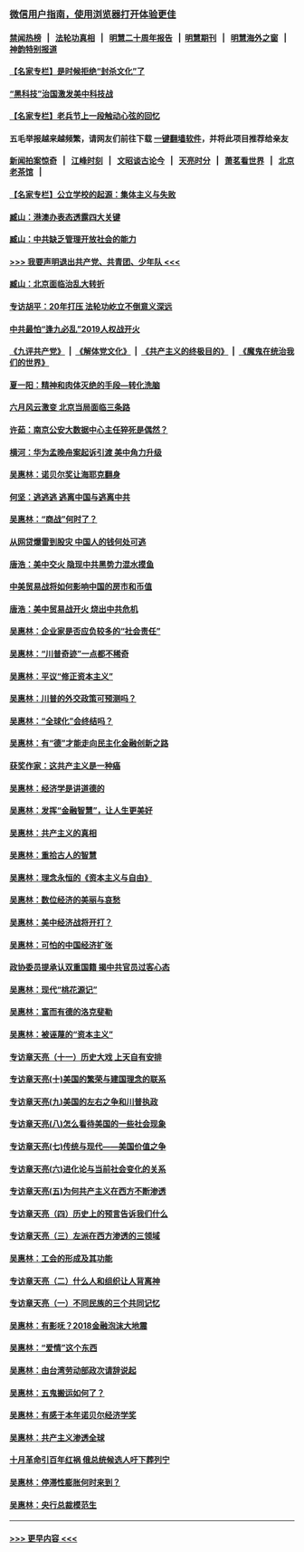 ### [微信用户指南，使用浏览器打开体验更佳](https://github.com/gfw-breaker/banned-news1/blob/master/indexes/wechat-guide.md?t=0)
#### [禁闻热榜](热点新闻.md?t=0)  &nbsp;&nbsp;|&nbsp;&nbsp; [法轮功真相](https://github.com/gfw-breaker/truth/blob/master/README.md?t=0) &nbsp;&nbsp;|&nbsp;&nbsp; [明慧二十周年报告](https://github.com/gfw-breaker/mh-reports/blob/master/README.md?t=0) &nbsp;&nbsp;|&nbsp;&nbsp;[明慧期刊](https://github.com/gfw-breaker/mh-qikan) &nbsp;&nbsp;|&nbsp;&nbsp; [明慧海外之窗](https://github.com/gfw-breaker/mh-news/blob/master/README.md?t=0) &nbsp;&nbsp;|&nbsp;&nbsp; [神韵特别报道](https://github.com/gfw-breaker/mh-news/blob/master/shenyun.md?t=0)
#### [【名家专栏】是时候拒绝“封杀文化”了](../pages/nsc423/n11814093.md?t=02150422) 
#### [“黑科技”治国激发美中科技战](../pages/nsc423/n11638056.md?t=02150422) 
#### [【名家专栏】老兵节上一段触动心弦的回忆](../pages/nsc423/n11646016.md?t=02150422) 
#### 五毛举报越来越频繁，请网友们前往下载 [一键翻墙软件](https://github.com/gfw-breaker/ssr-accounts)，并将此项目推荐给亲友
#### [新闻拍案惊奇](https://github.com/gfw-breaker/banned-news1/blob/master/pages/link4.md) &nbsp;&nbsp;|&nbsp;&nbsp; [江峰时刻](https://github.com/gfw-breaker/banned-news1/blob/master/pages/link4.md) &nbsp;&nbsp;|&nbsp;&nbsp; [文昭谈古论今](https://github.com/gfw-breaker/banned-news1/blob/master/pages/link4.md) &nbsp;&nbsp;|&nbsp;&nbsp; [天亮时分](https://github.com/gfw-breaker/banned-news1/blob/master/pages/link4.md) &nbsp;&nbsp;|&nbsp;&nbsp; [萧茗看世界](https://github.com/gfw-breaker/banned-news1/blob/master/pages/link4.md) &nbsp;&nbsp;|&nbsp;&nbsp; [北京老茶馆](https://github.com/gfw-breaker/banned-news1/blob/master/pages/link4.md) &nbsp;&nbsp;|&nbsp;&nbsp; 
#### [【名家专栏】公立学校的起源：集体主义与失败](../pages/nsc423/n11601833.md?t=02150422) 
#### [臧山：港澳办表态透露四大关键](../pages/nsc423/n11421628.md?t=02150422) 
#### [臧山：中共缺乏管理开放社会的能力](../pages/nsc423/n11407457.md?t=02150422) 
#### [>>> 我要声明退出共产党、共青团、少年队 <<<](https://github.com/begood0513/goodnews/blob/master/quit/letter.md) 
#### [臧山：北京面临治乱大转折](../pages/nsc423/n11406895.md?t=02150422) 
#### [专访胡平：20年打压 法轮功屹立不倒意义深远](../pages/nsc423/n11398800.md?t=02150422) 
#### [中共最怕“逢九必乱”2019人权战开火](../pages/nsc423/n11385248.md?t=02150422) 
#### [《九评共产党》](https://github.com/begood0513/9ping.md/blob/master/README.md) &nbsp;|&nbsp; [《解体党文化》](../../../../jtdwh.md/blob/master/README.md)  &nbsp;|&nbsp; [《共产主义的终极目的》](../../../../gczydzjmd.md/blob/master/README.md) &nbsp;|&nbsp; [《魔鬼在统治我们的世界》](../../../../mgztzwmdsj.md/blob/master/README.md) 
#### [夏一阳：精神和肉体灭绝的手段—转化洗脑](../pages/nsc423/n11368250.md?t=02150422) 
#### [六月风云激变 北京当局面临三条路](../pages/nsc423/n11313668.md?t=02150422) 
#### [许茹：南京公安大数据中心主任猝死是偶然？](../pages/nsc423/n11064744.md?t=02150422) 
#### [横河：华为孟晚舟案起诉引渡 美中角力升级](../pages/nsc423/n11027230.md?t=02150422) 
#### [吴惠林：诺贝尔奖让海耶克翻身](../pages/nsc423/n10890049.md?t=02150422) 
#### [何坚：逃逃逃 逃离中国与逃离中共](../pages/nsc423/n10592891.md?t=02150422) 
#### [吴惠林：“商战”何时了？](../pages/nsc423/n10573558.md?t=02150422) 
#### [从网贷爆雷到股灾 中国人的钱何处可逃](../pages/nsc423/n10572800.md?t=02150422) 
#### [唐浩：美中交火 隐现中共黑势力混水摸鱼](../pages/nsc423/n10544040.md?t=02150422) 
#### [中美贸易战将如何影响中国的房市和币值](../pages/nsc423/n10543697.md?t=02150422) 
#### [唐浩：美中贸易战开火 烧出中共危机](../pages/nsc423/n10540126.md?t=02150422) 
#### [吴惠林：企业家是否应负较多的“社会责任”](../pages/nsc423/n10535022.md?t=02150422) 
#### [吴惠林：“川普奇迹”一点都不稀奇](../pages/nsc423/n10512808.md?t=02150422) 
#### [吴惠林：平议“修正资本主义”](../pages/nsc423/n10495724.md?t=02150422) 
#### [吴惠林：川普的外交政策可预测吗？](../pages/nsc423/n10462387.md?t=02150422) 
#### [吴惠林：“全球化”会终结吗？](../pages/nsc423/n10452838.md?t=02150422) 
#### [吴惠林：有“德”才能走向民主化金融创新之路](../pages/nsc423/n10432292.md?t=02150422) 
#### [获奖作家：这共产主义是一种癌](../pages/nsc423/n10431541.md?t=02150422) 
#### [吴惠林：经济学是讲道德的](../pages/nsc423/n10398014.md?t=02150422) 
#### [吴惠林：发挥“金融智慧”，让人生更美好](../pages/nsc423/n10375019.md?t=02150422) 
#### [吴惠林：共产主义的真相](../pages/nsc423/n10351394.md?t=02150422) 
#### [吴惠林：重拾古人的智慧](../pages/nsc423/n10337691.md?t=02150422) 
#### [吴惠林：理念永恒的《资本主义与自由》](../pages/nsc423/n10316274.md?t=02150422) 
#### [吴惠林：数位经济的美丽与哀愁](../pages/nsc423/n10292946.md?t=02150422) 
#### [吴惠林：美中经济战将开打？](../pages/nsc423/n10258825.md?t=02150422) 
#### [吴惠林：可怕的中国经济扩张](../pages/nsc423/n10219147.md?t=02150422) 
#### [政协委员提承认双重国籍 揭中共官员过客心态](../pages/nsc423/n10208809.md?t=02150422) 
#### [吴惠林：现代“桃花源记”](../pages/nsc423/n10185234.md?t=02150422) 
#### [吴惠林：富而有德的洛克斐勒](../pages/nsc423/n10142264.md?t=02150422) 
#### [吴惠林：被诬蔑的“资本主义”](../pages/nsc423/n10124816.md?t=02150422) 
#### [专访章天亮（十一）历史大戏 上天自有安排](../pages/nsc423/n10094905.md?t=02150422) 
#### [专访章天亮(十)美国的繁荣与建国理念的联系](../pages/nsc423/n10094899.md?t=02150422) 
#### [专访章天亮(九)美国的左右之争和川普执政](../pages/nsc423/n10094889.md?t=02150422) 
#### [专访章天亮(八)怎么看待美国的一些社会现象](../pages/nsc423/n10094857.md?t=02150422) 
#### [专访章天亮(七)传统与现代——美国价值之争](../pages/nsc423/n10093140.md?t=02150422) 
#### [专访章天亮(六)进化论与当前社会变化的关系](../pages/nsc423/n10092036.md?t=02150422) 
#### [专访章天亮(五)为何共产主义在西方不断渗透](../pages/nsc423/n10083620.md?t=02150422) 
#### [专访章天亮（四）历史上的预言告诉我们什么](../pages/nsc423/n10083606.md?t=02150422) 
#### [专访章天亮（三）左派在西方渗透的三领域](../pages/nsc423/n10081115.md?t=02150422) 
#### [吴惠林：工会的形成及其功能](../pages/nsc423/n10080633.md?t=02150422) 
#### [专访章天亮（二）什么人和组织让人背离神](../pages/nsc423/n10076637.md?t=02150422) 
#### [专访章天亮（一）不同民族的三个共同记忆](../pages/nsc423/n10074188.md?t=02150422) 
#### [吴惠林：有影呒？2018金融泡沫大地震](../pages/nsc423/n10040534.md?t=02150422) 
#### [吴惠林：“爱情”这个东西](../pages/nsc423/n10019423.md?t=02150422) 
#### [吴惠林：由台湾劳动部政次请辞说起](../pages/nsc423/n9979679.md?t=02150422) 
#### [吴惠林：五鬼搬运如何了？](../pages/nsc423/n9925338.md?t=02150422) 
#### [吴惠林：有感于本年诺贝尔经济学奖](../pages/nsc423/n9871883.md?t=02150422) 
#### [吴惠林：共产主义渗透全球](../pages/nsc423/n9812748.md?t=02150422) 
#### [十月革命引百年红祸 俄总统候选人吁下葬列宁](../pages/nsc423/n9810182.md?t=02150422) 
#### [吴惠林：停滞性膨胀何时来到？](../pages/nsc423/n9764136.md?t=02150422) 
#### [吴惠林：央行总裁模范生](../pages/nsc423/n9728134.md?t=02150422) 

----
#### [ >>> 更早内容 <<< ](../indexes/nsc423-earlier.md)
